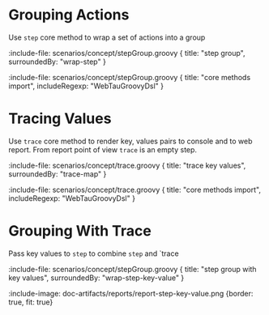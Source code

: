 # Grouping Actions

Use `step` core method to wrap a set of actions into a group

:include-file: scenarios/concept/stepGroup.groovy {
  title: "step group",
  surroundedBy: "wrap-step"
}

:include-file: scenarios/concept/stepGroup.groovy {
  title: "core methods import",
  includeRegexp: "WebTauGroovyDsl"
}

# Tracing Values

Use `trace` core method to render key, values pairs to console and to web report.
From report point of view `trace` is an empty step.

:include-file: scenarios/concept/trace.groovy {
  title: "trace key values",
  surroundedBy: "trace-map"
}

:include-file: scenarios/concept/trace.groovy {
  title: "core methods import",
  includeRegexp: "WebTauGroovyDsl"
}

# Grouping With Trace

Pass key values to `step` to combine `step` and `trace

:include-file: scenarios/concept/stepGroup.groovy {
   title: "step group with key values",
   surroundedBy: "wrap-step-key-value"
}

:include-image: doc-artifacts/reports/report-step-key-value.png {border: true, fit: true}
